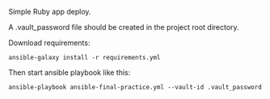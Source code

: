 Simple Ruby app deploy.

A .vault_password file should be created in the project root directory.

Download requirements:

`ansible-galaxy install -r requirements.yml`

Then start ansible playbook like this:

`ansible-playbook ansible-final-practice.yml --vault-id .vault_password`
